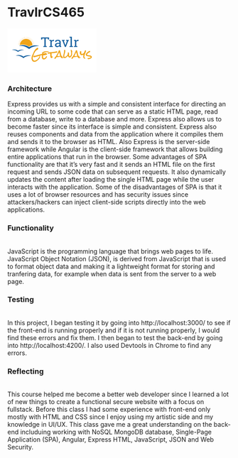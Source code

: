 # TravlrCS465
![Alt text](images/logo.png)

<h3>Architecture</h3>
Express provides us with a simple and consistent interface for directing an incoming URL to some code that can serve as a static HTML page, read from a database, write to a database and more. Express also allows us to become faster since its interface is simple and consistent. Express also reuses components and data from the application where it compiles them and sends it to the browser as HTML. Also Express is the server-side framework while Angular is the client-side framework that allows building entire applications that run in the browser. Some advantages of SPA functionality are that it’s very fast and it sends an HTML file on the first request and sends JSON data on subsequent requests. It also dynamically updates the content after loading the single HTML page while the user interacts with the application. Some of the disadvantages of SPA is that it uses a lot of browser resources and has security issues since attackers/hackers can inject client-side scripts directly into the web applications. 
<br>
<h3>Functionality</h3>
<br> 
JavaScript is the programming language that brings web pages to life. JavaScript Object Notation (JSON), is derived from JavaScript that is used to format object data and making it a lightweight format for storing and tranfering data, for example when data is sent from the server to a web page.  

<h3>Testing</h3>
<br>
In this project, I began testing it by going into http://localhost:3000/ to see if the front-end is running properly and if it is not running properly, I would find these errors and fix them. I then began to test the back-end by going into http://localhost:4200/. I also used Devtools in Chrome to find any errors. 
<h3>Reflecting</h3>
<br> 
This course helped me become a better web developer since I learned a lot of new things to create a functional secure website with a focus on fullstack. Before this class I had some experience with front-end only mostly with HTML and CSS since I enjoy using my artistic side and my knowledge in UI/UX. This class gave me a great understanding on the back-end includuing working with NoSQL MongoDB database, Single-Page Application (SPA), Angular, Express HTML, JavaScript, JSON and Web Security. 
